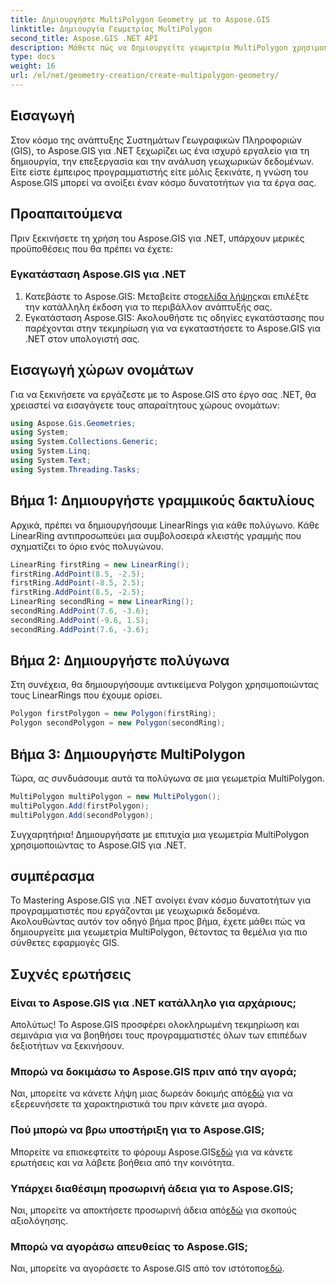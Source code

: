 ```yaml
---
title: Δημιουργήστε MultiPolygon Geometry με το Aspose.GIS
linktitle: Δημιουργία Γεωμετρίας MultiPolygon
second_title: Aspose.GIS .NET API
description: Μάθετε πώς να δημιουργείτε γεωμετρία MultiPolygon χρησιμοποιώντας το Aspose.GIS για .NET. Οδηγός βήμα προς βήμα για αρχάριους. Δωρεάν δοκιμή διαθέσιμη.
type: docs
weight: 16
url: /el/net/geometry-creation/create-multipolygon-geometry/
---
```

## Εισαγωγή
Στον κόσμο της ανάπτυξης Συστημάτων Γεωγραφικών Πληροφοριών (GIS), το Aspose.GIS για .NET ξεχωρίζει ως ένα ισχυρό εργαλείο για τη δημιουργία, την επεξεργασία και την ανάλυση γεωχωρικών δεδομένων. Είτε είστε έμπειρος προγραμματιστής είτε μόλις ξεκινάτε, η γνώση του Aspose.GIS μπορεί να ανοίξει έναν κόσμο δυνατοτήτων για τα έργα σας.
## Προαπαιτούμενα
Πριν ξεκινήσετε τη χρήση του Aspose.GIS για .NET, υπάρχουν μερικές προϋποθέσεις που θα πρέπει να έχετε:
### Εγκατάσταση Aspose.GIS για .NET
1.  Κατεβάστε το Aspose.GIS: Μεταβείτε στο[σελίδα λήψης](https://releases.aspose.com/gis/net/)και επιλέξτε την κατάλληλη έκδοση για το περιβάλλον ανάπτυξής σας.
2. Εγκατάσταση Aspose.GIS: Ακολουθήστε τις οδηγίες εγκατάστασης που παρέχονται στην τεκμηρίωση για να εγκαταστήσετε το Aspose.GIS για .NET στον υπολογιστή σας.

## Εισαγωγή χώρων ονομάτων
Για να ξεκινήσετε να εργάζεστε με το Aspose.GIS στο έργο σας .NET, θα χρειαστεί να εισαγάγετε τους απαραίτητους χώρους ονομάτων:
```csharp
using Aspose.Gis.Geometries;
using System;
using System.Collections.Generic;
using System.Linq;
using System.Text;
using System.Threading.Tasks;
```

## Βήμα 1: Δημιουργήστε γραμμικούς δακτυλίους
Αρχικά, πρέπει να δημιουργήσουμε LinearRings για κάθε πολύγωνο. Κάθε LinearRing αντιπροσωπεύει μια συμβολοσειρά κλειστής γραμμής που σχηματίζει το όριο ενός πολυγώνου.
```csharp
LinearRing firstRing = new LinearRing();
firstRing.AddPoint(8.5, -2.5);
firstRing.AddPoint(-8.5, 2.5);
firstRing.AddPoint(8.5, -2.5);
LinearRing secondRing = new LinearRing();
secondRing.AddPoint(7.6, -3.6);
secondRing.AddPoint(-9.6, 1.5);
secondRing.AddPoint(7.6, -3.6);
```
## Βήμα 2: Δημιουργήστε πολύγωνα
Στη συνέχεια, θα δημιουργήσουμε αντικείμενα Polygon χρησιμοποιώντας τους LinearRings που έχουμε ορίσει.
```csharp
Polygon firstPolygon = new Polygon(firstRing);
Polygon secondPolygon = new Polygon(secondRing);
```
## Βήμα 3: Δημιουργήστε MultiPolygon
Τώρα, ας συνδυάσουμε αυτά τα πολύγωνα σε μια γεωμετρία MultiPolygon.
```csharp
MultiPolygon multiPolygon = new MultiPolygon();
multiPolygon.Add(firstPolygon);
multiPolygon.Add(secondPolygon);
```
Συγχαρητήρια! Δημιουργήσατε με επιτυχία μια γεωμετρία MultiPolygon χρησιμοποιώντας το Aspose.GIS για .NET.

## συμπέρασμα
Το Mastering Aspose.GIS για .NET ανοίγει έναν κόσμο δυνατοτήτων για προγραμματιστές που εργάζονται με γεωχωρικά δεδομένα. Ακολουθώντας αυτόν τον οδηγό βήμα προς βήμα, έχετε μάθει πώς να δημιουργείτε μια γεωμετρία MultiPolygon, θέτοντας τα θεμέλια για πιο σύνθετες εφαρμογές GIS.
## Συχνές ερωτήσεις
### Είναι το Aspose.GIS για .NET κατάλληλο για αρχάριους;
Απολύτως! Το Aspose.GIS προσφέρει ολοκληρωμένη τεκμηρίωση και σεμινάρια για να βοηθήσει τους προγραμματιστές όλων των επιπέδων δεξιοτήτων να ξεκινήσουν.
### Μπορώ να δοκιμάσω το Aspose.GIS πριν από την αγορά;
 Ναι, μπορείτε να κάνετε λήψη μιας δωρεάν δοκιμής από[εδώ](https://releases.aspose.com/) για να εξερευνήσετε τα χαρακτηριστικά του πριν κάνετε μια αγορά.
### Πού μπορώ να βρω υποστήριξη για το Aspose.GIS;
 Μπορείτε να επισκεφτείτε το φόρουμ Aspose.GIS[εδώ](https://forum.aspose.com/c/gis/33) για να κάνετε ερωτήσεις και να λάβετε βοήθεια από την κοινότητα.
### Υπάρχει διαθέσιμη προσωρινή άδεια για το Aspose.GIS;
 Ναι, μπορείτε να αποκτήσετε προσωρινή άδεια από[εδώ](https://purchase.aspose.com/temporary-license/) για σκοπούς αξιολόγησης.
### Μπορώ να αγοράσω απευθείας το Aspose.GIS;
 Ναι, μπορείτε να αγοράσετε το Aspose.GIS από τον ιστότοπο[εδώ](https://purchase.aspose.com/buy).